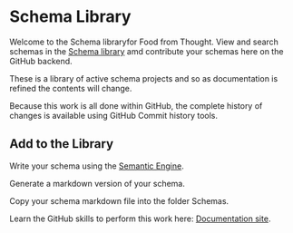 # Schema Library

Welcome to the Schema libraryfor Food from Thought. View and search schemas in the [Schema library](https://agrifooddatacanada.github.io/FfT_schema_library/) amd contribute your schemas here on the GitHub backend. 

These is a library of active schema projects and so as documentation is refined the contents will change.

Because this work is all done within GitHub, the complete history of changes is available using GitHub Commit history tools.

## Add to the Library

Write your schema using the [Semantic Engine](https://www.semanticengine.org).

Generate a markdown version of your schema.

Copy your schema markdown file into the folder Schemas.

Learn the GitHub skills to perform this work here: [Documentation site](https://climatesmartagcollab.github.io/Documentation-en/github/).
